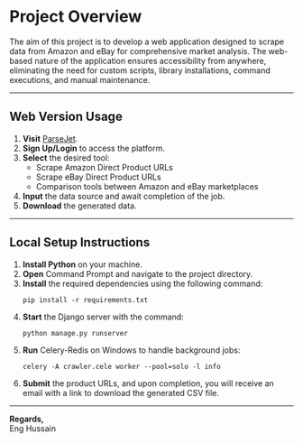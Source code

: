 # Project Overview

The aim of this project is to develop a web application designed to scrape data from Amazon and eBay for comprehensive market analysis. The web-based nature of the application ensures accessibility from anywhere, eliminating the need for custom scripts, library installations, command executions, and manual maintenance.

---

## Web Version Usage

1. **Visit** [ParseJet](http://www.parsejet.com).
2. **Sign Up/Login** to access the platform.
3. **Select** the desired tool:
    - Scrape Amazon Direct Product URLs
    - Scrape eBay Direct Product URLs
    - Comparison tools between Amazon and eBay marketplaces
4. **Input** the data source and await completion of the job.
5. **Download** the generated data.

---

## Local Setup Instructions

1. **Install Python** on your machine.
2. **Open** Command Prompt and navigate to the project directory.
3. **Install** the required dependencies using the following command:
    ```
    pip install -r requirements.txt
    ```
4. **Start** the Django server with the command:
    ```
    python manage.py runserver
    ```
5. **Run** Celery-Redis on Windows to handle background jobs:
    ```
    celery -A crawler.cele worker --pool=solo -l info
    ```
6. **Submit** the product URLs, and upon completion, you will receive an email with a link to download the generated CSV file.

---

**Regards,**  
Eng Hussain
